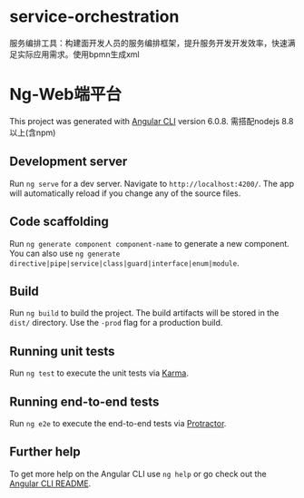 # service-orchestration
服务编排工具：构建面开发人员的服务编排框架，提升服务开发开发效率，快速满足实际应用需求。使用bpmn生成xml

# Ng-Web端平台

This project was generated with [Angular CLI](https://github.com/angular/angular-cli) version 6.0.8.
需搭配nodejs 8.8以上(含npm)

## Development server

Run `ng serve` for a dev server. Navigate to `http://localhost:4200/`. The app will automatically reload if you change any of the source files.

## Code scaffolding

Run `ng generate component component-name` to generate a new component. You can also use `ng generate directive|pipe|service|class|guard|interface|enum|module`.

## Build

Run `ng build` to build the project. The build artifacts will be stored in the `dist/` directory. Use the `-prod` flag for a production build.

## Running unit tests

Run `ng test` to execute the unit tests via [Karma](https://karma-runner.github.io).

## Running end-to-end tests

Run `ng e2e` to execute the end-to-end tests via [Protractor](http://www.protractortest.org/).

## Further help

To get more help on the Angular CLI use `ng help` or go check out the [Angular CLI README](https://github.com/angular/angular-cli/blob/master/README.md).

